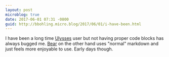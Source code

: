 ```yaml
---
layout: post
microblog: true
date: 2017-06-01 07:31 -0800
guid: http://bbohling.micro.blog/2017/06/01/i-have-been.html
---
```

I have been a long time [Ulysses](https://ulyssesapp.com) user but not having proper code blocks has always bugged me. [Bear](http://www.bear-writer.com) on the other hand uses "normal" markdown and just feels more enjoyable to use. Early days though. 
